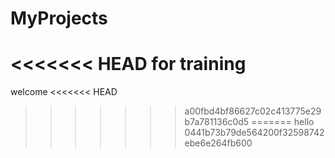 # MyProjects
<<<<<<< HEAD
for training
=======
welcome
<<<<<<< HEAD
>>>>>>> a00fbd4bf86627c02c413775e29b7a781136c0d5
=======
hello 
>>>>>>> 0441b73b79de564200f32598742ebe6e264fb600
